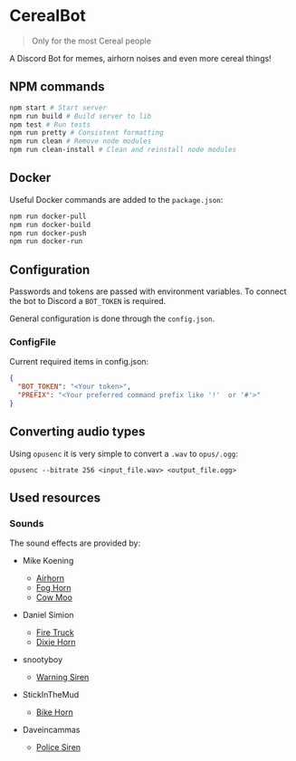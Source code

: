 # CerealBot

> Only for the most Cereal people

A Discord Bot for memes, airhorn noises and even more cereal things!

## NPM commands

```sh
npm start # Start server
npm run build # Build server to lib
npm test # Run tests
npm run pretty # Consistent formatting
npm run clean # Remove node modules
npm run clean-install # Clean and reinstall node modules
```

## Docker

Useful Docker commands are added to the `package.json`:

```sh
npm run docker-pull
npm run docker-build
npm run docker-push
npm run docker-run
```

## Configuration

Passwords and tokens are passed with environment variables. To connect the bot to Discord a `BOT_TOKEN` is required.

General configuration is done through the `config.json`.

### ConfigFile

Current required items in config.json:

```json
{
  "BOT_TOKEN": "<Your token>",
  "PREFIX": "<Your preferred command prefix like '!'  or '#'>"
}
```

## Converting audio types

Using `opusenc` it is very simple to convert a `.wav` to `opus/.ogg`:

`opusenc --bitrate 256 <input_file.wav> <output_file.ogg>`

## Used resources

### Sounds

The sound effects are provided by:

- Mike Koening

  - [Airhorn](https://soundbible.com/1542-Air-Horn.html)
  - [Fog Horn](https://soundbible.com/1594-Fog-Horn.html)
  - [Cow Moo](https://soundbible.com/1778-Cow-Moo.html)

- Daniel Simion

  - [Fire Truck](https://soundbible.com/2192-Fire-Truck-Horn.html)
  - [Dixie Horn](https://soundbible.com/2179-Dixie-Horn.html)

- snootyboy

  - [Warning Siren](https://soundbible.com/1355-Warning-Siren.html)

- StickInTheMud

  - [Bike Horn](https://soundbible.com/1446-Bike-Horn.html)

- Daveincammas
  - [Police Siren](https://soundbible.com/1233-Siren.html)
